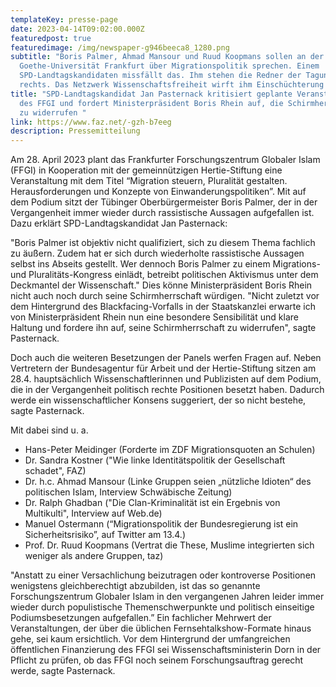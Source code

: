 ```yaml
---
templateKey: presse-page
date: 2023-04-14T09:02:00.000Z
featuredpost: true
featuredimage: /img/newspaper-g946beeca8_1280.png
subtitle: "Boris Palmer, Ahmad Mansour und Ruud Koopmans sollen an der
  Goethe-Universität Frankfurt über Migrationspolitik sprechen. Einem
  SPD-Landtagskandidaten missfällt das. Ihm stehen die Redner der Tagung zu weit
  rechts. Das Netzwerk Wissenschaftsfreiheit wirft ihm Einschüchterung vor. "
title: "SPD-Landtagskandidat Jan Pasternack kritisiert geplante Veranstaltung
  des FFGI und fordert Ministerpräsident Boris Rhein auf, die Schirmherrschaft
  zu widerrufen "
link: https://www.faz.net/-gzh-b7eeg
description: Pressemitteilung
---
```

Am 28. April 2023 plant das Frankfurter Forschungszentrum Globaler Islam (FFGI) in Kooperation mit der gemeinnützigen Hertie-Stiftung eine Veranstaltung mit dem Titel “Migration steuern, Pluralität gestalten. Herausforderungen und Konzepte von Einwanderungspolitiken”. Mit auf dem Podium sitzt der Tübinger Oberbürgermeister Boris Palmer, der in der Vergangenheit immer wieder durch rassistische Aussagen aufgefallen ist. Dazu erklärt SPD-Landtagskandidat Jan Pasternack: 

"Boris Palmer ist objektiv nicht qualifiziert, sich zu diesem Thema fachlich zu äußern. Zudem hat er sich durch wiederholte rassistische Aussagen selbst ins Abseits gestellt. Wer dennoch Boris Palmer zu einem Migrations- und Pluralitäts-Kongress einlädt, betreibt politischen Aktivismus unter dem Deckmantel der Wissenschaft." Dies könne Ministerpräsident Boris Rhein nicht auch noch durch seine Schirmherrschaft würdigen. "Nicht zuletzt vor dem Hintergrund des Blackfacing-Vorfalls in der Staatskanzlei erwarte ich von Ministerpräsident Rhein nun eine besondere Sensibilität und klare Haltung und fordere ihn auf, seine Schirmherrschaft zu widerrufen", sagte Pasternack.

Doch auch die weiteren Besetzungen der Panels werfen Fragen auf. Neben Vertretern der Bundesagentur für Arbeit und der Hertie-Stiftung sitzen am 28.4. hauptsächlich Wissenschaftlerinnen und Publizisten auf dem Podium, die in der Vergangenheit politisch rechte Positionen besetzt haben. Dadurch werde ein wissenschaftlicher Konsens suggeriert, der so nicht bestehe, sagte Pasternack.

Mit dabei sind u. a.

* Hans-Peter Meidinger (Forderte im ZDF Migrationsquoten an Schulen)
* Dr. Sandra Kostner ("Wie linke Identitätspolitik der Gesellschaft schadet", FAZ)
* Dr. h.c. Ahmad Mansour (Linke Gruppen seien „nützliche Idioten“ des politischen Islam, Interview Schwäbische Zeitung)
* Dr. Ralph Ghadban ("Die Clan-Kriminalität ist ein Ergebnis von Multikulti", Interview auf Web.de)
* Manuel Ostermann (“Migrationspolitik der Bundesregierung ist ein Sicherheitsrisiko”, auf Twitter am 13.4.)
* Prof. Dr. Ruud Koopmans (Vertrat die These, Muslime integrierten sich weniger als andere Gruppen, taz) 

"Anstatt zu einer Versachlichung beizutragen oder kontroverse Positionen wenigstens gleichberechtigt abzubilden, ist das so genannte Forschungszentrum Globaler Islam in den vergangenen Jahren leider immer wieder durch populistische Themenschwerpunkte und politisch einseitige Podiumsbesetzungen aufgefallen.” Ein fachlicher Mehrwert der Veranstaltungen, der über die üblichen Fernsehtalkshow-Formate hinaus gehe, sei kaum ersichtlich. Vor dem Hintergrund der umfangreichen öffentlichen Finanzierung des FFGI sei Wissenschaftsministerin Dorn in der Pflicht zu prüfen, ob das FFGI noch seinem Forschungsauftrag gerecht werde, sagte Pasternack.